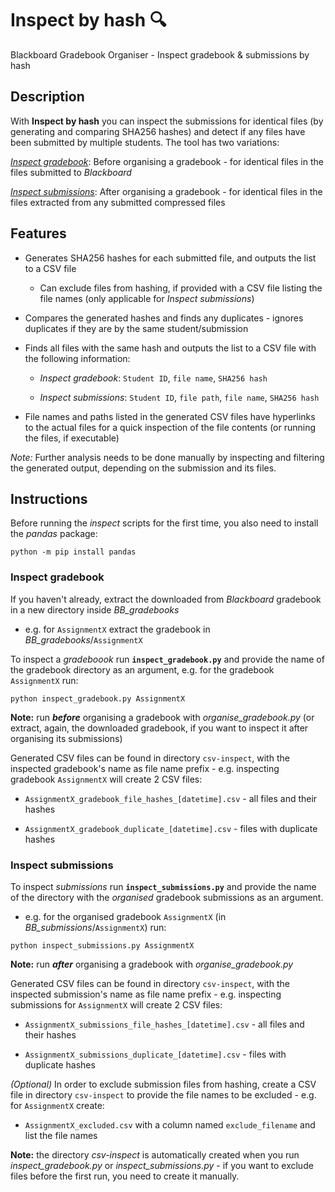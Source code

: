 # **Inspect by hash** :mag:

Blackboard Gradebook Organiser - Inspect gradebook & submissions by hash

## **Description**

With **Inspect by hash** you can inspect the submissions for identical files (by generating and comparing SHA256 hashes) and detect if any files have been submitted by multiple students. The tool has two variations:

[*Inspect gradebook*](#inspect-gradebook): Before organising a gradebook - for identical files in the files submitted to *Blackboard*

[*Inspect submissions*](#inspect-submissions): After organising a gradebook - for identical files in the files extracted from any submitted compressed files

## **Features**

- Generates SHA256 hashes for each submitted file, and outputs the list to a CSV file

    - Can exclude files from hashing, if provided with a CSV file listing the file names (only applicable for *Inspect submissions*)

- Compares the generated hashes and finds any duplicates - ignores duplicates if they are by the same student/submission

- Finds all files with the same hash and outputs the list to a CSV file with the following information:

    - *Inspect gradebook*: `Student ID`, `file name`, `SHA256 hash`

    - *Inspect submissions*: `Student ID`, `file path`, `file name`, `SHA256 hash`

- File names and paths listed in the generated CSV files have hyperlinks to the actual files for a quick inspection of the file contents (or running the files, if executable)

*Note:* Further analysis needs to be done manually by inspecting and filtering the generated output, depending on the submission and its files.

## **Instructions**

Before running the *inspect* scripts for the first time, you also need to install the *pandas* package:

```console
python -m pip install pandas
```

### **Inspect gradebook**

If you haven't already, extract the downloaded from *Blackboard* gradebook in a new directory inside *BB_gradebooks*

- e.g. for `AssignmentX` extract the gradebook in *BB_gradebooks*/`AssignmentX`

To inspect a *gradeboook* run **`inspect_gradebook.py`** and provide the name of the gradebook directory as an argument, e.g. for the gradebook `AssignmentX` run:

```console
python inspect_gradebook.py AssignmentX
```

**Note:** run ***before*** organising a gradebook with *organise_gradebook.py* (or extract, again, the downloaded gradebook, if you want to inspect it after organising its submissions)

Generated CSV files can be found in directory `csv-inspect`, with the inspected gradebook's name as file name prefix - e.g. inspecting gradebook `AssignmentX` will create 2 CSV files:

- `AssignmentX_gradebook_file_hashes_[datetime].csv` - all files and their hashes
  
- `AssignmentX_gradebook_duplicate_[datetime].csv` - files with duplicate hashes

### **Inspect submissions**

To inspect *submissions* run **`inspect_submissions.py`** and provide the name of the directory with the *organised* gradebook submissions as an argument.

- e.g. for the organised gradebook `AssignmentX` (in *BB_submissions*/`AssignmentX`) run:

```console
python inspect_submissions.py AssignmentX
```

**Note:** run ***after*** organising a gradebook with *organise_gradebook.py*

Generated CSV files can be found in directory `csv-inspect`, with the inspected submission's name as file name prefix - e.g. inspecting submissions for `AssignmentX` will create 2 CSV files:

- `AssignmentX_submissions_file_hashes_[datetime].csv` - all files and their hashes
  
- `AssignmentX_submissions_duplicate_[datetime].csv` - files with duplicate hashes

*(Optional)* In order to exclude submission files from hashing, create a CSV file in directory `csv-inspect` to provide the file names to be excluded - e.g. for `AssignmentX` create:

- `AssignmentX_excluded.csv` with a column named `exclude_filename` and list the file names

**Note:** the directory *csv-inspect* is automatically created when you run *inspect_gradebook.py* or *inspect_submissions.py* - if you want to exclude files before the first run, you need to create it manually.
